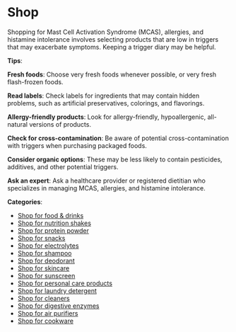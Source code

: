 <!--
source: jph
tags: toc
-->

# Shop

Shopping for Mast Cell Activation Syndrome (MCAS), allergies, and histamine intolerance involves selecting products that are low in triggers that may exacerbate symptoms. Keeping a trigger diary may be helpful.

**Tips**:

**Fresh foods**: Choose very fresh foods whenever possible, or very fresh flash-frozen foods.

**Read labels**: Check labels for ingredients that may contain hidden problems, such as artificial preservatives, colorings, and flavorings.

**Allergy-friendly products**: Look for allergy-friendly, hypoallergenic, all-natural versions of products.

**Check for cross-contamination**: Be aware of potential cross-contamination with triggers when purchasing packaged foods.

**Consider organic options**: These may be less likely to contain pesticides, additives, and other potential triggers.

**Ask an expert**: Ask a healthcare provider or registered dietitian who specializes in managing MCAS, allergies, and histamine intolerance.

**Categories**:

* [Shop for food & drinks](../shop-for-food-and-drinks/)
* [Shop for nutrition shakes](../shop-for-nutrition-shakes/)
* [Shop for protein powder](../shop-for-protein-powder/)
* [Shop for snacks](../shop-for-snacks/)
* [Shop for electrolytes](../shop-for-electrolytes/)
* [Shop for shampoo](../shop-for-shampoo/)
* [Shop for deodorant](../shop-for-deodorant/)
* [Shop for skincare](../shop-for-skincare/)
* [Shop for sunscreen](../shop-for-sunscreen/)
* [Shop for personal care products](../shop-for-personal-care-products/)
* [Shop for laundry detergent](../shop-for-laundry-detergent/)
* [Shop for cleaners](../shop-for-cleaners/)
* [Shop for digestive enzymes](topics/shop-for-digestive-enzymes/)
* [Shop for air purifiers](topics/shop-for-air-purifiers/)
* [Shop for cookware](topics/shop-for-cookware/)
